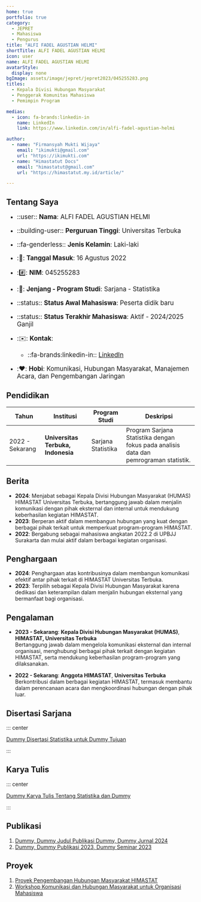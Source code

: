 ```yaml
---
home: true
portfolio: true
category:
  - JEPRET
  - Mahasiswa
  - Pengurus
title: "ALFI FADEL AGUSTIAN HELMI"
shortTitle: ALFI FADEL AGUSTIAN HELMI
icon: user
name: ALFI FADEL AGUSTIAN HELMI
avatarStyle:
  display: none
bgImage: assets/image/jepret/jepret2023/045255283.png
titles:
  - Kepala Divisi Hubungan Masyarakat
  - Penggerak Komunitas Mahasiswa
  - Pemimpin Program

medias:
  - icon: fa-brands:linkedin-in
    name: LinkedIn
    link: https://www.linkedin.com/in/alfi-fadel-agustian-helmi

author:
  - name: "Firmansyah Mukti Wijaya"
    email: "ikimukti@gmail.com"
    url: "https://ikimukti.com"
  - name: "Himastatut Docs"
    email: "himastatut@gmail.com"
    url: "https://himastatut.my.id/article/"

---
```


## Tentang Saya

<div style="font-size: 1.2em">

- ::user:: **Nama**: ALFI FADEL AGUSTIAN HELMI
- ::building-user:: **Perguruan Tinggi**: Universitas Terbuka
- ::fa-genderless:: **Jenis Kelamin**: Laki-laki
- ::calendar:: **Tanggal Masuk**: 16 Agustus 2022
- ::hash:: **NIM**: 045255283
- ::book:: **Jenjang - Program Studi**: Sarjana - Statistika
- ::status:: **Status Awal Mahasiswa**: Peserta didik baru
- ::status:: **Status Terakhir Mahasiswa**: Aktif - 2024/2025 Ganjil
- ::envelope:: **Kontak**:
  - ::fa-brands:linkedin-in:: [LinkedIn](https://www.linkedin.com/in/alfi-fadel-agustian-helmi)

- ::heart:: **Hobi**: Komunikasi, Hubungan Masyarakat, Manajemen Acara, dan Pengembangan Jaringan

</div>

## Pendidikan

| Tahun       | Institusi                        | Program Studi           | Deskripsi                                                               |
|-------------|-----------------------------------|-------------------------|-------------------------------------------------------------------------|
| 2022 - Sekarang | **Universitas Terbuka, Indonesia** | Sarjana Statistika       | Program Sarjana Statistika dengan fokus pada analisis data dan pemrograman statistik. |

## Berita

- **2024**: Menjabat sebagai Kepala Divisi Hubungan Masyarakat (HUMAS) HIMASTAT Universitas Terbuka, bertanggung jawab dalam menjalin komunikasi dengan pihak eksternal dan internal untuk mendukung keberhasilan kegiatan HIMASTAT.
- **2023**: Berperan aktif dalam membangun hubungan yang kuat dengan berbagai pihak terkait untuk memperkuat program-program HIMASTAT.
- **2022**: Bergabung sebagai mahasiswa angkatan 2022.2 di UPBJJ Surakarta dan mulai aktif dalam berbagai kegiatan organisasi.

## Penghargaan

- **2024**: Penghargaan atas kontribusinya dalam membangun komunikasi efektif antar pihak terkait di HIMASTAT Universitas Terbuka.
- **2023**: Terpilih sebagai Kepala Divisi Hubungan Masyarakat karena dedikasi dan keterampilan dalam menjalin hubungan eksternal yang bermanfaat bagi organisasi.

## Pengalaman

- **2023 - Sekarang**: **Kepala Divisi Hubungan Masyarakat (HUMAS)**, **HIMASTAT, Universitas Terbuka**  
  Bertanggung jawab dalam mengelola komunikasi eksternal dan internal organisasi, menghubungi berbagai pihak terkait dengan kegiatan HIMASTAT, serta mendukung keberhasilan program-program yang dilaksanakan.

- **2022 - Sekarang**: **Anggota HIMASTAT**, **Universitas Terbuka**  
  Berkontribusi dalam berbagai kegiatan HIMASTAT, termasuk membantu dalam perencanaan acara dan mengkoordinasi hubungan dengan pihak luar.

## Disertasi Sarjana

::: center

[Dummy Disertasi Statistika untuk Dummy Tujuan](MHS045255283.md)

:::

## Karya Tulis

::: center

[Dummy Karya Tulis Tentang Statistika dan Dummy](MHS045255283.md)

:::

## Publikasi

1. [Dummy, Dummy Judul Publikasi Dummy, Dummy Jurnal 2024](https://dummy-jurnal.example.com)
2. [Dummy, Dummy Publikasi 2023, Dummy Seminar 2023](https://dummy-seminar.example.com)

## Proyek

1. [Proyek Pengembangan Hubungan Masyarakat HIMASTAT](https://dummy-proyek-humas.example.com)
2. [Workshop Komunikasi dan Hubungan Masyarakat untuk Organisasi Mahasiswa](https://dummy-workshop-humas.example.com)
